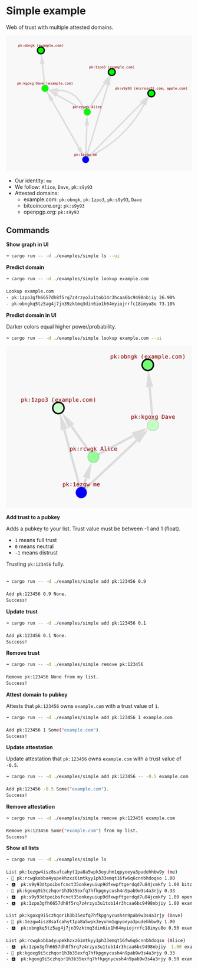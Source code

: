 # Simple example

Web of trust with multiple attested domains.

![Graph preview](./imgs/main_graph.png)

- Our identity: `me`
- We follow: `Alice`, `Dave`, `pk:s9y93`
- Attested domains:
    - example.com: `pk:obngk`, `pk:1zpo3`, `pk:s9y93`, `Dave`
    - bitcoincore.org: `pk:s9y93`
    - openpgp.org: `pk:s9y93`


## Commands 

**Show graph in UI**

```bash
➜ cargo run -- -d ./examples/simple ls --ui
```

**Predict domain**

```bash
➜ cargo run -- -d ./examples/simple lookup example.com

Lookup example.com
- pk:1zpo3gfh6657dh8f5rq7z4rzyo3u1tob14r3hcaa6bc9498nbjiy 26.90%
- pk:obngkq5tz5ag4j7jn39zktmq3din6io1h64myiojrrfc18imyu8o 73.10%
```

**Predict domain in UI**

Darker colors equal higher power/probability.

```bash
➜ cargo run -- -d ./examples/simple lookup example.com --ui
```

![Prediction UI](./imgs/prediction.png)

**Add trust to a pubkey**

Adds a pubkey to your list. Trust value must be between -1 and 1 (float).

- `1` means full trust
- `0` means neutral
- `-1` means distrust

Trusting `pk:123456` fully.

```bash

➜ cargo run -- -d ./examples/simple add pk:123456 0.9 

Add pk:123456 0.9 None.
Success!
```

**Update trust**

```bash
➜ cargo run -- -d ./examples/simple add pk:123456 0.1  

Add pk:123456 0.1 None.
Success!
```

**Remove trust**

```bash
➜ cargo run -- -d ./examples/simple remove pk:123456 

Remove pk:123456 None from my list.
Success!
```

**Attest domain to pubkey**

Attests that `pk:123456` owns `example.com` with a trust value of `1`.


```bash
➜ cargo run -- -d ./examples/simple add pk:123456 1 example.com

Add pk:123456 1 Some("example.com").
Success!
```

**Update attestation**

Update attestation that `pk:123456` owns `example.com` with a trust value of `-0.5`.


```bash
➜ cargo run -- -d ./examples/simple add pk:123456 -- -0.5 example.com

Add pk:123456 -0.5 Some("example.com").
Success!
```

**Remove attestation**

```bash
➜ cargo run -- -d ./examples/simple remove pk:123456 example.com

Remove pk:123456 Some("example.com") from my list.
Success!
```

**Show all lists**

```bash
➜ cargo run -- -d ./examples/simple ls

List pk:1ezgw4isz8safcahyt1pa8a5wpk3eyuhm1qpyoeya3pudehhbw9y (me)
- 📃 pk:rcwgkobba4yupekhzxz6imtkyy1ph33emqt16fw6q6cnnbhdoqso 1.00
- 🅰️  pk:s9y93dtpoibsfcnct35onkeyuiup9dfxwpftgerdqd7u84jcmkfy 1.00 bitcoincore.org
- 📃 pk:kgoxg9i5czhqor1h3b35exfq7hfkpgnycush4n9pab9w3s4a3rjy 0.33
- 🅰️  pk:s9y93dtpoibsfcnct35onkeyuiup9dfxwpftgerdqd7u84jcmkfy 1.00 openpgp.org
- 🅰️  pk:1zpo3gfh6657dh8f5rq7z4rzyo3u1tob14r3hcaa6bc9498nbjiy 1.00 example.com

List pk:kgoxg9i5czhqor1h3b35exfq7hfkpgnycush4n9pab9w3s4a3rjy (Dave)
- 📃 pk:1ezgw4isz8safcahyt1pa8a5wpk3eyuhm1qpyoeya3pudehhbw9y 1.00
- 🅰️  pk:obngkq5tz5ag4j7jn39zktmq3din6io1h64myiojrrfc18imyu8o 0.50 example.com

List pk:rcwgkobba4yupekhzxz6imtkyy1ph33emqt16fw6q6cnnbhdoqso (Alice)
- 🅰️  pk:1zpo3gfh6657dh8f5rq7z4rzyo3u1tob14r3hcaa6bc9498nbjiy -1.00 example.com
- 📃 pk:kgoxg9i5czhqor1h3b35exfq7hfkpgnycush4n9pab9w3s4a3rjy 0.33
- 🅰️  pk:kgoxg9i5czhqor1h3b35exfq7hfkpgnycush4n9pab9w3s4a3rjy 0.50 example.com
```